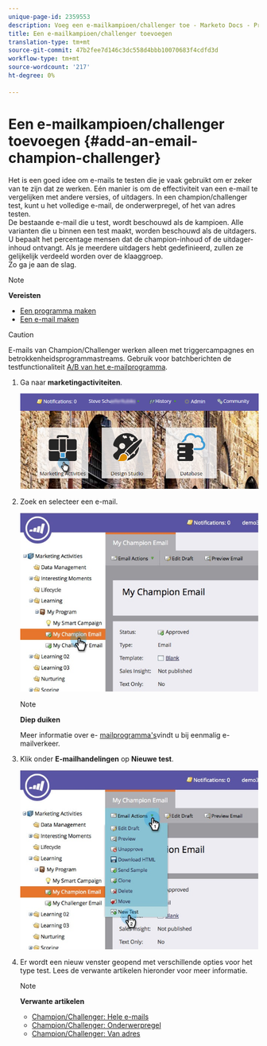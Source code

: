 ```yaml
---
unique-page-id: 2359553
description: Voeg een e-mailkampioen/challenger toe - Marketo Docs - Productdocumentatie
title: Een e-mailkampioen/challenger toevoegen
translation-type: tm+mt
source-git-commit: 47b2fee7d146c3dc558d4bbb10070683f4cdfd3d
workflow-type: tm+mt
source-wordcount: '217'
ht-degree: 0%

---
```



# Een e-mailkampioen/challenger toevoegen {#add-an-email-champion-challenger}

Het is een goed idee om e-mails te testen die je vaak gebruikt om er zeker van te zijn dat ze werken. Eén manier is om de effectiviteit van een e-mail te vergelijken met andere versies, of uitdagers. In een champion/challenger test, kunt u het volledige e-mail, de onderwerpregel, of het van adres testen.\
De bestaande e-mail die u test, wordt beschouwd als de kampioen. Alle varianten die u binnen een test maakt, worden beschouwd als de uitdagers. U bepaalt het percentage mensen dat de champion-inhoud of de uitdager-inhoud ontvangt. Als je meerdere uitdagers hebt gedefinieerd, zullen ze gelijkelijk verdeeld worden over de klaaggroep.\
Zo ga je aan de slag.

>[!NOTE]
>
>**Vereisten**
>
>* [Een programma maken](../../../../../product-docs/core-marketo-concepts/programs/creating-programs/create-a-program.md)
>* [Een e-mail maken](../../../../../product-docs/email-marketing/general/creating-an-email/create-an-email.md)

>



>[!CAUTION]
>
>E-mails van Champion/Challenger werken alleen met triggercampagnes en betrokkenheidsprogrammastreams. Gebruik voor batchberichten de testfunctionaliteit [A/B van het e-mailprogramma](../../../../../product-docs/email-marketing/email-programs/email-program-actions/email-test-a-b-test/add-an-a-b-test.md).

1. Ga naar **marketingactiviteiten**.

   ![](assets/login-marketing-activities.png)

1. Zoek en selecteer een e-mail.

   ![](assets/champion1.jpg)

   >[!NOTE]
   >
   >**Diep duiken**
   >
   >
   >Meer informatie over e- [mailprogramma&#39;s](http://docs.marketo.com/display/docs/email+programs)vindt u bij eenmalig e-mailverkeer.

1. Klik onder **E-mailhandelingen** op **Nieuwe test**.

   ![](assets/chmapion2.jpg)

1. Er wordt een nieuw venster geopend met verschillende opties voor het type test. Lees de verwante artikelen hieronder voor meer informatie.

   >[!NOTE]
   >
   >**Verwante artikelen**
   >
   >    
   >    
   >    * [Champion/Challenger: Hele e-mails](champion-challenger-whole-emails.md)
   >    * [Champion/Challenger: Onderwerpregel](champion-challenger-subject-line.md)
   >    * [Champion/Challenger: Van adres](champion-challenger-from-address.md)


